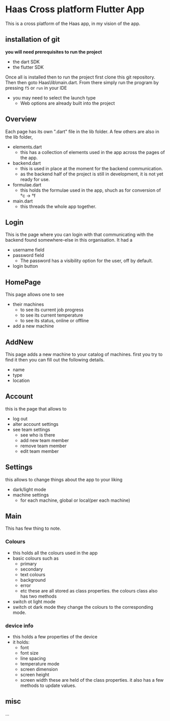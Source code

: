 # Haas Cross platform Flutter App
This is a cross platform of the Haas app, in my vision of the app.

## installation of git
**you will need prerequisites to run the project**
* the dart SDK
* the flutter SDK

Once all is installed then to run the project first clone this git repository.
Then then goto Haas\lib\main.dart.
From there simply run the program by pressing `f5` or `run` in your IDE
* you may need to select the launch type
    - Web options are already built into the project

## Overview
Each page has its own ".dart" file in the lib folder.
A few others are also in the lib folder,
* elements.dart
    - this has a collection of elements used in the app across the pages of the app.
* backend.dart
    - this is used in place at the moment for the backend communication.
    - as the backend half of the project is still in development, it is not yet ready for use.
* formulae.dart
    - this holds the formulae used in the app, shuch as for conversion of °c -> °f
* main.dart
    - this threads the whole app together.

## Login
This is the page where you can login with that communicating with the backend found somewhere-else in this organisation.
It had a
* username field
* password field
    - The password has a visibility option for the user, off by default.
* login button

## HomePage
This page allows one to see
* their machines
    - to see its current job progress
    - to see its current temperature
    - to see its status, online or offline
* add a new machine

## AddNew
This page adds a new machine to your catalog of machines.
first you try to find it then you can fill out the following details.
* name
* type
* location

## Account
this is the page that allows to
* log out
* alter account settings
* see team settings
    - see who is there
    - add new team member
    - remove team member
    - edit team member

## Settings
this allows to change things about the app to your liking
* dark/light mode 
* machine settings
    - for each machine, global or local(per each machine)


## Main
This has few thing to note.

### Colours
* this holds all the colours used in the app
* basic colours such as
    - primary
    - secondary
    - text colours
    - background
    - error
    - etc
these are all stored as class properties.
the colours class also has two methods
* switch ot light mode
* switch ot dark mode
they change the colours to the corresponding mode.

### device info
* this holds a few properties of the device
* it holds:
    - font
    - font size
    - line spacing
    - temperature mode
    - screen dimension
    - screen height
    - screen width
these are held of the class properties.
it also has a few methods to update values.

## misc
...